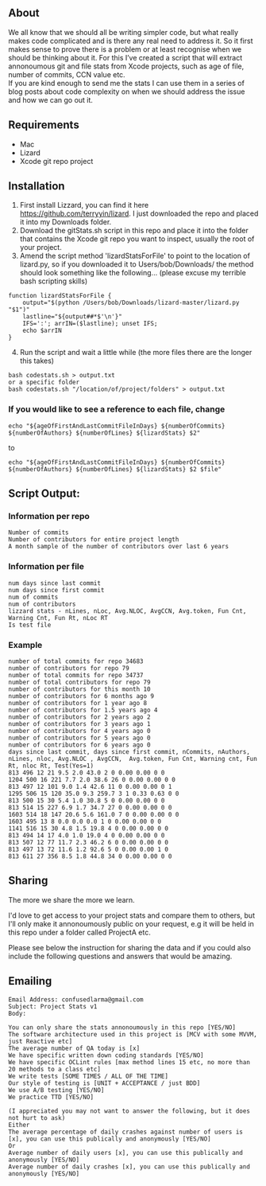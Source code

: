 ## About

We all know that we should all be writing simpler code, but what really makes code complicated and is there any real need to address it.  So it first makes sense to prove there is a problem or at least recognise when we should be thinking about it.  For this I’ve created a script that will extract annonoumous git and file stats from Xcode projects, such as age of file, number of commits, CCN value etc.  
If you are kind enough to send me the stats I can use them in a series of blog posts about code complexity on when we should address the issue and how we can go out it.

## Requirements

- Mac
- Lizard
- Xcode git repo project

## Installation

1. First install Lizzard, you can find it here https://github.com/terryyin/lizard.  I just downloaded the repo and placed it into my Downloads folder.
2. Download the gitStats.sh script in this repo and place it into the folder that contains the Xcode git repo you want to inspect, usually the root of your project.
3. Amend the script method 'lizardStatsForFile' to point to the location of lizard.py, so if you downloaded it to Users/bob/Downloads/ the method should look something like the following... (please excuse my terrible bash scripting skills)

```
function lizardStatsForFile {
    output="$(python /Users/bob/Downloads/lizard-master/lizard.py "$1")"
    lastline="${output##*$'\n'}"
    IFS=':'; arrIN=($lastline); unset IFS;
    echo $arrIN
}
```

4. Run the script and wait a little while (the more files there are the longer this takes)

```
bash codestats.sh > output.txt  
or a specific folder
bash codestats.sh "/location/of/project/folders" > output.txt
```

### If you would like to see a reference to each file, change

```
echo "${ageOfFirstAndLastCommitFileInDays} ${numberOfCommits} ${numberOfAuthors} ${numberOfLines} ${lizardStats} $2"
```
to
```
echo "${ageOfFirstAndLastCommitFileInDays} ${numberOfCommits} ${numberOfAuthors} ${numberOfLines} ${lizardStats} $2 $file"
```


## Script Output:

### Information per repo

```
Number of commits
Number of contributors for entire project length
A month sample of the number of contributors over last 6 years
```

### Information per file
```
num days since last commit
num days since first commit
num of commits 
num of contributors
lizzard stats - nLines, nLoc, Avg.NLOC, AvgCCN, Avg.token, Fun Cnt, Warning Cnt, Fun Rt, nLoc RT
Is test file
```
### Example

```
number of total commits for repo 34683
number of contributors for repo 79
number of total commits for repo 34737
number of total contributors for repo 79
number of contributors for this month 10
number of contributors for 6 months ago 9
number of contributors for 1 year ago 8
number of contributors for 1.5 years ago 4
number of contributors for 2 years ago 2
number of contributors for 3 years ago 1
number of contributors for 4 years ago 0
number of contributors for 5 years ago 0
number of contributors for 6 years ago 0
days since last commit, days since first commit, nCommits, nAuthors, nLines, nloc, Avg.NLOC , AvgCCN,  Avg.token, Fun Cnt, Warning cnt, Fun Rt, nloc Rt, Test(Yes=1)
813 496 12 21 9.5 2.0 43.0 2 0 0.00 0.00 0 0
1204 500 16 221 7.7 2.0 38.6 26 0 0.00 0.00 0 0
813 497 12 101 9.0 1.4 42.6 11 0 0.00 0.00 0 1
1295 506 15 120 35.0 9.3 259.7 3 1 0.33 0.63 0 0
813 500 15 30 5.4 1.0 30.8 5 0 0.00 0.00 0 0
813 514 15 227 6.9 1.7 34.7 27 0 0.00 0.00 0 0
1603 514 18 147 20.6 5.6 161.0 7 0 0.00 0.00 0 0
1603 495 13 8 0.0 0.0 0.0 1 0 0.00 0.00 0 0
1141 516 15 30 4.8 1.5 19.8 4 0 0.00 0.00 0 0
813 494 14 17 4.0 1.0 19.0 4 0 0.00 0.00 0 0
813 507 12 77 11.7 2.3 46.2 6 0 0.00 0.00 0 0
813 497 13 72 11.6 1.2 92.6 5 0 0.00 0.00 1 0
813 611 27 356 8.5 1.8 44.8 34 0 0.00 0.00 0 0
```

## Sharing

The more we share the more we learn.  

I'd love to get access to your project stats and compare them to others, but I'll only make it annonoumously public on your request, e.g it will be held in this repo under a folder called ProjectA etc.

Please see below the instruction for sharing the data and if you could also include the following questions and answers that would be amazing.


## Emailing

```
Email Address: confusedlarma@gmail.com
Subject: Project Stats v1
Body:

You can only share the stats annonoumously in this repo [YES/NO]
The software architecture used in this project is [MCV with some MVVM, just Reactive etc]
The average number of QA today is [x]
We have specific written down coding standards [YES/NO]
We have specific OCLint rules [max method lines 15 etc, no more than 20 methods to a class etc]
We write tests [SOME TIMES / ALL OF THE TIME]
Our style of testing is [UNIT + ACCEPTANCE / just BDD]
We use A/B testing [YES/NO] 
We practice TTD [YES/NO]

(I appreciated you may not want to answer the following, but it does not hurt to ask)
Either
The average percentage of daily crashes against number of users is [x], you can use this publically and anonymously [YES/NO]
Or
Average number of daily users [x], you can use this publically and anonymously [YES/NO]
Average number of daily crashes [x], you can use this publically and anonymously [YES/NO]
```
